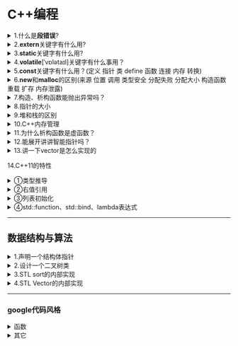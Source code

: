 <h1>C++编程</h1>
<details><summary>1.什么是<b>段错误</b>?</summary>
  
- 段错误就是程序访问受保护或者不存在的内存的时候引发的错误
- 引发段错误原因有：访问受保护的内存、访问不存在的内存、访问只读的内存、访问空指针的值、堆栈溢出、内存溢出等
</details>
<details><summary>2.<b>extern</b>关键字有什么用?</summary>
  
主要有两个作用
- 第一个作用是放在变量名和函数面前，表示声明这个变量或者是函数，而这个变量或者函数是在其它文件中定义的，所以这里只有声明并拿来引用，而非定义，所以也不分配空间
- 第二个作用是和C双引号字符连用，这样让后面的函数在C++程序编译时还是按C编译的规则，就是不改变函数的名字，而如果不加的话，C++编译时会改变函数的名字，通过将函数的名字和参数联合生成一个新的函数名，C++之所以编译会改变函数名字，是为了适用于函数多态服务。而如果在C++文件中使用C语言的头文件，可能因为没有加extern "C"而找不到这个函数。所以extern "C"也常常用于C语言的头文件中。
</details>
<details><summary>3.<b>static</b>关键字有什么用?</summary>
  
- static用于声明用于内部连接的变量或函数，和extern相反。
- 首先static可以用在局部变量的声明前，这样的话，这个局部变量将是存储在程序的静态存储区，而非内存栈中。这样一来，这个局部变量的生命周期就会跟整个程序一样，在main函数运行前就会创建，在程序退出时才会销毁。所以当包含局部变量的函数再次调用的时候，这个局部变量依然是上一次退出时的值，也并不会重新创建。
- 第二个是static可以用于全局变量和函数前，这两个作用类似，就是让这个全局变量和函数只能在这个文件内使用，外部文件无法调用。这个通常用在工程项目中防止多个文件内用重名的全局变量和函数，而作用不同发生混淆
- 第三个的话，static可以用在类的成员变量前，这类似于用在局部变量前，这样一来，成员变量存储在静态存储区，然后不依赖与类的对象而存在，也就是创建类的对象时，并不会再分配这个变量空间，因为都是共享这个静态存储区的这个成员变量，这样也能提高速度和优化空间。
- 最后还有，static可以用在成员函数前，这样的话，这个函数没有指向类的this指针，所以也无法访问类的其它成员，除了类内的其它静态成员。所以static并不能修饰类中的构造函数和虚函数，因为两者都需要用到this指针。
- 另外static声明的变量会默认初始化为0
 </details>
<details><summary>4.<b>volatile</b>[ˈvɒlətaɪl]关键字有什么事用？</summary>
  
- volatile用于声明一个易变的变量，在定义前加volatile，就让这个程序每次使用这个变量的时候都要从内存也就是变量的地址空间中读取变量，而不能到CPU寄存器里读取
- volatile经常用于多线程中，使得一个线程对该变量的改变，等同于能马上让所有其它线程获悉这个改变，保持数据一致性。
</details>
<details><summary>5.<b>const</b>关键字有什么用？(定义 指针 类 define 函数 连接 内存 转换)</summary>
  
- const关键字用于声明常量，常量就是不发生改变的量，所以const声明变量时需要初始化。
- const可以和指针连用，有两种用法：第一种是常量指针，格式有两种，拿int举例的话是const int*和int const*，这两者是等价的,常量指针指的就是这个指针指向的变量是一个常量，但是这个指针指向谁是可以变的，只需要指向的对象是一个常量就行；第二种是指针常量,拿int举例的话就是int *const ,指针常量的意思是这个指针就是一个常量，也就是只能指向初始化给定的地址，不能改变，但是可以通过改变这个地址上存储的数来改变访问该指针时获得的数据。
- const在设计初是用于完美替换#define 宏定义的常量的，这两者的区别就是，一个是用#define定义的常量 不会进行类型安全检查，也没有限定是什么类型，就只是替换；但是const会限定类型，进行安全检查，从安全性上更安全。另一个是存储方式也不同，#define定义的常量不分配空间，但const修饰的常量分配内存空间。然后还有是#define如果定义的常量是一个运算式子，那么每次调用define都会运算一遍，而const会先算出值，之后每次调用就只使用初始化的值。
- const还有在类中用于修饰成员变量和成员函数，修饰成员变量的话，那么这个成员变量就是常量，需要在初始化列表初始化；修饰成员函数的话，其实是修饰这个成员函数的this指针，也是说这个成员函数无法对这个类中的其它变量进行修改，所以const也不能用于类的构造函数，当然也不能用于用static修饰的成员函数，因为static修饰的成员函数没有了this指针。不然如果就是想要在这种情况下成员函数内修改成员变量，可以在那个成员变量前加mutable关键字。然后const用于修饰类的对象的话，那么这个对象只能使用类中用const修饰的成员函数,然后也不能改变这个类的成员变量。
- const还常用语修饰函数的传入参数，那么这个应用是为了保证传入参数在函数期间不会被修改。
- 还有就是在C++中用const修饰的全局变量的连接方式默认为内部连接，就是只有本文件能使用，其它文件不行。不过可以通过在前面再加extern来将连接方式变为外部连接。不过在C中const修饰的全局变量还是外部连接的。
- 另外C和C++中使用const的不同还在于，C++中用const修饰的变量默认是不分配内存空间的，是保存在符号表中的，只用使用到取地址的时候或者前面加extern等操作会再分配内存空间；而C中const修饰的变量一定要分配内存空间。
- 还有一点就是const和非const的转换也是有限制的，非const变量可以给const变量赋值，但反过来不行。对于这点的理解的话，其实类似于数据库中的排它锁和共享锁。const相当于给变量加了共享锁，就是只读数据，而非const就是可读也可写的数据。那么从权限的角度讲，非const给const赋值，取消了可写性，权限降低显然是安全的，但是提高权限则不安全，所以反过来就不行。
</details>
<details><summary>6.<b>new</b>和<b>malloc</b>的区别(来源 位置 调用 类型安全 分配失败 分配大小 构造函数 重载 扩存 内存泄露)</summary>
  
- new和malloc都是用于给指针分配内存空间的方式。但new是C++的关键字，而malloc是C的库函数方法，通常new和delete配套使用，malloc和free配套使用，防止内存泄露。
- 首先是他们申请的内存空间的所在位置，new申请的内存空间在自由存储区，而malloc申请的内存空间在堆上，两个都是动态分配内存。自由存储区包含堆，自由存储区就是C++根据new申请的内存空间定义的名称，自由存储区具体在哪由operator new函数的实现方式决定，如果是由malloc函数实现的，就是在堆上，其它实现方式的话还可以在静态存储区上，甚至不分配内存。
- 所以这里也提到了new可以调用malloc，就是new可以通过malloc来实现，但是反过来就不行。
- 其次，使用new具有类型安全性，因为new需要指定指针的类型，因为new需要指定具体是哪个类，但malloc没有类型安全性，因为它返回的是一个void*类型的指针，这个指针就是用于强制转换成其它类型的指针，所以malloc通常是使用时进行强制类型转换，所以没有类型安全性。
- 然后关于内存分配失败时的反应也不同，new内存分配失败，也就是内存不够时，会调用一个函数，这个函数是new_handler默认是错误处理函数，它会抛出一个异常，但是用户可以通过set_new_handler函数来设置内存分配失败时做出的处理。但malloc内存分配失败时不会抛出异常，而是返回NULL，继续运行。
- 另外关于分配内存，new在使用时不需要制定分配的内存大小，程序会根据类型自己计算，同时也支持通过中括号[]来进行数组版本的内存分配；但是malloc需要显式地给出分配的内存空间大小，如果是数组的话，就需要乘上数组大小。
- new和malloc还有个关键区别就是，new在使用时会调用这个类的构造函数，之后如果在使用delete回收时delete会调用类的析构函数；而malloc和free不会调用。
- 还有new支持函数重载，但是malloc不支持。
- 不过使用malloc也是有优点的，可以使用配套使用realloc进行扩充内存或者重新分配内存，但是new没有类似的配套方法。
- 之前提到内存泄露，内存泄露对于new和malloc都能检测出来，但是new能具体指出是文件的那一行，但是malloc不行
  </details>
 <details><summary>7.构造、析构函数能抛出异常吗？</summary>
 
- 构造函数能抛出异常
- 析构函数理论上能抛出异常，但是最好不要这么做，因为会造成安全问题，如果一定要抛出异常，需要在析构函数内进行catch捕捉，也就是自己内部处理了。
  </details>
<details><summary>8.指针的大小</summary>

- 不论指向的类型是什么，在32位操作系统中，指针的大小是4个字节；在64位操作系统中是8个字节。不过即使在64位计算机内编程的时候，指针大小是4是8还是由编译器是64位还是32位决定，前者8，后者4。
    </details>
<details><summary>9.堆和栈的区别</summary>

- 1.分配和管理方式不同
    - 栈是一级缓存，栈由编译器自动管理。栈有两种分配方式：静态分配和动态分配。静态分配由编译器完成，比如局部变量的分配。动态分配由_alloca()函数进行分配，但是栈的动态分配和堆是不同的，它的动态分配是由编译器进行释放，无须手工控制。
    - 堆是二级缓存，堆是动态分配的，其空间的分配和释放都由程序员控制。
- 2.产生碎片不同
    - 对栈而言，则不存在碎片问题，因为栈是先进后出的队列，永远不可能有一个内存块从栈中间弹出
    - 对堆来说，频繁的new/delete或者malloc/free可能会造成内存空间的不连续，造成大量的碎片，使程序效率降低
- 3.申请效率不同
    - 栈由系统自动分配，速度较快。但程序员是无法控制的
    - 堆是由new分配的内存，一般速度比较慢，而且容易产生内存碎片,不过用起来最方便
- 4.申请大小的限制
    - 在Windows下,栈是高地址向低地址扩展的数据结构，是一块连续的内存的区域。 这句话的意思是栈顶的地址和栈的最大容量是系统预先规定好的，如果申请的空间超过栈的剩余空间时，将提示overflow。因此，能从栈获得的空间较小。
    - 堆：堆是低地址向高地址扩展的数据结构，是不连续的内存区域。这是由于系统是用链表来存储的空闲内存地址的，自然是不连续的，而链表的遍历方向是由低地址向高地址。 堆的大小受限于计算机系统中有效的虚拟内存。所以堆获得的空间比较灵活，也比较大。
  </details>

<details><summary>10.C++内存管理</summary>

- C++的内存分为六大块:栈区、内存映射段、堆区、全局区（也叫静态区）、常量区、代码区
- 栈区
    - 函数的局部变量的存储单元在栈区上，函数执行结束后栈区会自动释放
    - 栈的空间是由操作系统和编译器自己分配的，栈内存的分配效率高但存储空间有限
- 内存映射段
    - 用于装载一个共享的动态内存库。用户可使用系统接口创建共享共享内存，做进程间通信。 
- 堆区
    - 堆区的内存由程序员自己创建并维护，通过malloc和new，但是也要手动释放对应通过free和delete，否则会造成内存泄露
    - 如果在函数内声明一个int型的指针，指向一个用new开辟的空间，那么指针指向的对象的存储空间就是在堆区，而指针本身存储在栈区
- 全局区
    - 全局区也叫静态存储区，存储的是全局变量和用static声明的静态变量
- 常量区
    - 常量区存储程序中的常量
- 代码区
    - 代码区存放函数体的二进制代码
- 当然栈区和堆区的区别不仅仅这些，可以展开去讲  
- 不过关于内存结构还有一种说法就是加入了自由存储区删去了代码区，也就是区分开堆区和自由存储区。不过我不是很认同这种内存布局的看法，因为我认为自由存储去应该是new声明的区域，自由存储区有可能包含在堆区，但也可能不是，所以不好独立开来。
</details>

<details><summary>11.为什么析构函数是虚函数？</summary>

- 首先是析构函数不一定要是虚函数，因为析构函数声明成虚函数需要额外的虚函数表和虚函数指针，需要占用额外的内存，导致浪费内存
- 然后如果当析构函数所在的类是抽象类或者极有可能作为被重写的类的时候，一定设置成虚函数，因为这样才能在用父类指针指向子类对象的时候，释放这个基类指针也能释放子类的空间，防止内存泄露
</details>

<details><summary>12.能展开讲讲智能指针吗？</summary>
  
- 首先讲讲智能指针是什么:智能指针是用来防止发生内存泄露的一种手段，它是用来管理堆上分配的内存的,它将普通的指针封装为一个类对象指针，也是一个栈对象，当栈对象的生存周期结束后，会在析构函数中释放掉申请的内存，即使程序运行出错也会调用析构函数回收内存，从而防止内存泄露。
- 然后智能指针分为4种auto_ptr、shared_ptr、unique_ptr、weak_ptr
    - auto_ptr，是独占式，也就是保证同一时间只能有一个智能指针占有对象，这个智能指针在C++11中被抛弃了，因为会出现这样的问题，比如用p1 auto_ptr智能指针指向一个对象，然后用p1赋值给另外一个同类型的auto_ptr智能指针p2，这样的话，此时是p2指向这个对象，而p1是空的指针，如果在后续的代码使用了p1可能导致内存崩溃，所以C++11抛弃了auto_ptr
    - unique_ptr,C++11在抛弃了auto_ptr之后就用unique_ptr取代了auto_ptr,同样是独占式的智能指针，但是它不允许赋值，所以之前提到的内存崩溃的问题，在编译阶段就会出错，以为p1不能赋值给p2
    - shared_ptr,是最常用的智能指针,采用引用计数的方法，记录当前内存资源被多少个智能指针引用。该引用计数的内存在堆上分配，当新增一个智能指针指向该对象时，引用计数+1，反之-1，当引用计数为0的时候才会释放引用的对象的内存。
        - 对shared_ptr进行初始化时不能将一个普通指针直接赋值给智能指针，因为一个是指针，一个是类。可以通过make_shared函数或者通过构造函数传入普通指针。并可以通过get函数获得普通指针 
    - weak_ptr,专门用来解决shared_ptr两个智能指针互相引用发生死锁的情况
        - weak_ptr的构造函数不会修改引用计数的值，从而不会对对象的内存进行管理，其类似一个普通指针，但不指向引用计数的共享内存，但是其可以检测到所管理的对象是否已经被释放，从而避免非法访问。
        - 使用的时候将其中一个shared_ptr转为weak_ptr，这样就能正常释放原来的两个智能指针了。
        - 所以weak_ptr智能指针就是用来指向shared_ptr的。需要注意的是，不能通过weak_ptr去使用对象的方法，如果要使用必须讲weak_ptr转换成shared_ptr;

<details><summary>如何判断weak_ptr的对象是否失效？</summary>
 
- expired()：检查被引用的对象是否已删除。
- lock():会返回shared指针，判断该指针是否为空。
- use_count():也可以得到shared引用的个数，但速度较慢。 
</details>
</details>

<details><summary>13.讲一下vector是怎么实现的</summary>

- vector的底层数据结构非常简单，就是一段连续的线性内存空间，然后采用三个迭代器去完成vector的各种接口操作。
- 这三个迭代器分别是_M_start、_M_finish、_M_end_of_storage
   - _M_start指向的是vector容器的起始字节位置
   - _M_finish指向的是当前最后一个元素的末尾字节位置
   - _M_end_of_storage指向的是整个容器所占用内存空间的末尾字节位置
- 需要专门提出的是vector的扩容操作，就是vector在push_back的时候实际上是让finish当前的值变为当前要push_back的值，再_M_finish迭代器右移，那这里要分两种情况:
   - 一个是finish迭代器的位置在end_of_storage前面，那就是直接右移就行
   - 另一种就是finish迭代器的位置等于end_of_storage迭代器的位置，那这样的话，vector就会调用_M_realloc_insert函数执行扩容操作。
       - 这个时候vector就会将容量乘2，放入最新的元素
       - 当然这个乘2是可以到STL库中去设置的，所以有的版本并不是乘2而是乘1.5，据说这样可以减少内存浪费从而提高效率，但是综合来看乘2是最合理的。
       - 而且这扩容不是在原来的数组基础上扩容的，而是重新申请新的分配空间，然后将原来的数据移动到新的空间中再释放旧的空间，跟Redis map的rehash操作有点像。
<details><summary>讲一下push_back和emplace_back有什么区别？</summary>

- 首先两者都是往vector中添加元素
- push_back() 向容器尾部添加元素时，首先会创建这个元素，然后再调用拷贝构造函数将这个元素拷贝到容器中,在销毁之前创建的这个元素；
- emplace_back() 在实现时，则是调用move函数采用右值引用的方式实现转移语义，直接在容器尾部创建这个元素，省去了拷贝或移动元素的过程，效率更高。
</details>
</details>

14.C++11的特性
<details><summary>①类型推导</summary>
  
- C++11引入了auto和decltype这两个关键字，用于在编译器就推导出变量或者表达式的类型
    - auto用于推导变量的类型
    - decltype用于推导传入的表达式的类型
</details>
<details><summary>②右值引用</summary>

- 首先先说下左值和右值
    - 左值是存储在计算机内存中的一个对象，通常就是赋值符号=号的左边的变量，是可寻址的，可读也可写的、非临时的一个变量
    - 右值仅仅是数据值，是只能读不能写的，通常就是赋值符号=号右边的变量，不能取地址、没有名字同时也是临时的一个值
- 再讲讲左值引用和右值引用
    - 在一个类型后面加一个&符号的声明对象就是左值引用，在C++11之前就只有左值引用，左值引用分常量左值引用和非常量左值引用：
        - 能指向左值，不能指向右值的就是非常量左值引用
        - 能指向右值是常量左值引用，就是在类型前面加个const关键字
    - 在C++11之后才有右值引用，右值引用就是在类型后面加两个&符号
        - 直接传参的话右值引用只能指向右值，不能指向左值
        - 如果要让右值引用指向左值的话需要通过move函数：move函数的唯一功能是把左值强制转化为右值，让右值引用可以指向左值。其实现等同于一个类型转换。
        - 使用右值引用的目的就是来实现转移语义和精确传递
            - 转移语义就是将资源的所有权从一个对象转移到另一个对象，注意这里是转移而不是拷贝，这样就能减少对象的创建和销毁，从而提高程序效率。类似于从文件复制变成了文件剪切。要实现转移语义需要通过转移构造函数或者转移拷贝操作符，这样对于右值的拷贝和赋值就会调用转移构造函数或者转移拷贝操作符实现转移语义。
            - 精确传递的话也叫完美转发，是指将一组参数原封不动地传递给另一个函数，通过forward函数，forward函数也是和move函数一样是类型转换函数，但是forward函数不仅能转换出右值也能转出左值。参数除了本身的值以外还有两个属性，一个是左右值属性，另一个是是否为常量属性，精确传递就是保证这两个属性和参数值都不变地传递给另一个函数。 
- 转移构造函数和转移拷贝操作符实例:
<pre>
转移构造函数:
MyString(MyString&& str) { 
    std::cout << "Move Constructor is called! source: " << str._data << std::endl; 
     _len = str._len; 
    _data = str._data; 
    str._len = 0; 
    str._data = NULL; 
}
</pre> 
<pre>
转移拷贝操作符
MyString& operator=(MyString&& str) { 
    std::cout << "Move Assignment is called! source: " << str._data << std::endl; 
    if (this != &str) { 
        _len = str._len; 
        _data = str._data; 
        str._len = 0; 
        str._data = NULL; 
    } 
    return *this; 
}
</pre> 
</details>

<details><summary>③列表初始化</summary>

- 可以在变量后面加上初始化列表来进行对对象的初始化
- 可以进行列表初始化的对象是C++内置的类型或者自定义的聚合类
- 一个自定义类是聚合类需要满足:
    - 没有用户声明的构造函数
    - 没有private关键字保护的非静态数据成员
    - 本身不是派生类
    - 内部没有虚函数
    - 内部没有用=号或者使用列表进行初始化的成员
    - 没有默认初始化器 
- 列表初始化的长度是任意的，因为它采用了STL中的std::initializer_list类型作为内部实现
</details>
<details><summary>④std::function、std::bind、lambda表达式</summary>
  
- c++11新增了std::function、std::bind、lambda表达式等封装使函数调用更加方便。
- function是多态函数包装器，function的实例可以存储、复制和调用任何可调用的对象，通常用function结合给定的模板参数来声明一个函数，这个函数将会是某种函数功能的实现的别名，所以function的实例如果没有给它一个具体的可调用对象，那么就会抛出bad_function_call异常
- 
</details>
<hr>


<h2>数据结构与算法</h2>
<details><summary>
  1.声明一个结构体指针</summary>
  
<pre>
    (i)node *Begin=(node *)malloc(sizeof(node)),*another=(node *)malloc(sizeof(node));</br>
    (ii)node *Begin=new node(3),*another=new node(5);
</pre>
</details>
<details><summary>2.设计一个二叉树类</summary>

<pre>
struct TreeNode {
    int val;
    TreeNode *left;
    TreeNode *right;
    TreeNode() : val(0), left(nullptr), right(nullptr) {}
    TreeNode(int x) : val(x), left(nullptr), right(nullptr) {}
    TreeNode(int x, TreeNode *left, TreeNode *right) : val(x), left(left), right(right) {}
};
</pre>
</details>
<details><summary>3.STL sort的内部实现</summary>

- 数据量大时会采用快排，分段递归排序，一旦分段后的数据量小于某个阈值，就会改用插入排序，如果递归层过深还会改用堆排序
- 另外就是sort的采用快排的时候，函数内的筛分枢轴选择是采用median-of-three，就是三点中值法，取头中尾三个值取中值
</details>

<details><summary>4.STL Vector的内部实现</summary>

- vector主要是使用三个迭代器去实现的，迭代器可以理解为指针
- 另外就是sort的采用快排的时候，函数内的筛分枢轴选择是采用median-of-three，就是三点中值法，取头中尾三个值取中值
</details>

--- 

### google代码风格
<details><summary>函数</summary>

- 左大括号总在最后一个参数同一行的末尾处;
- 右圆括号和左大括号间总是有一个空格;
- 函数首尾不要有空行
</details>
  
<details><summary>其它</summary>

- 大括号不另起一行;
- 如果能增强可读性, 简短的条件语句允许写在同一行. 只有当语句简单并且没有使用 else 子句时使用;
- 但如果语句中某个 if-else 分支使用了大括号的话, 其它分支也必须使用;
- 代码块首尾不要有空行
</details>


